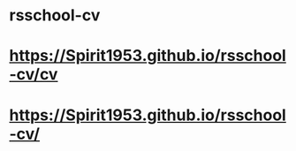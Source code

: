 # rsschool-cv
# https://Spirit1953.github.io/rsschool-cv/cv
# https://Spirit1953.github.io/rsschool-cv/
